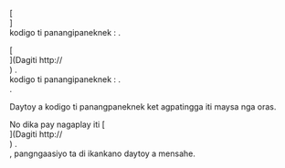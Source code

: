 [<br host>]<br action>kodigo ti panangipaneknek : .<br code>

[<br host>](Dagiti http://<br host>) .<br action>kodigo ti panangipaneknek : .<br code>.

Daytoy a kodigo ti panangpaneknek ket agpatingga iti maysa nga oras.

No dika pay nagaplay iti [<br host>](Dagiti http://<br host>) .<br action>, pangngaasiyo ta di ikankano daytoy a mensahe.
